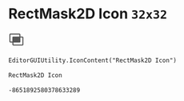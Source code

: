 # RectMask2D Icon `32x32`
<img src="/img/RectMask2D%20Icon.png" width=32 height=32>

``` CSharp
EditorGUIUtility.IconContent("RectMask2D Icon")
```
```
RectMask2D Icon
```
```
-8651892580378633289
```
